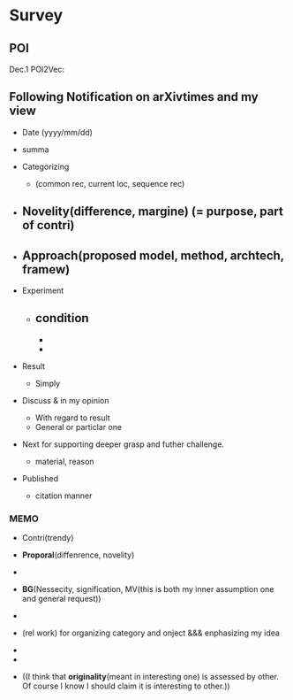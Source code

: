 # Survey

## POI

Dec.1 POI2Vec: 

##  Following Notification on arXivtimes and my view

- Date (yyyy/mm/dd)
- summa

- Categorizing
  - (common rec, current loc, sequence rec)
  
- Novelity(difference, margine) (= purpose, part of contri)
  - 
- Approach(proposed model, method, archtech, framew)
  - 
- Experiment
  - condition
    -
    -
    -
- Result
  - Simply
- Discuss & in my opinion
  - With regard to result
  - General or particlar one
- Next for supporting deeper grasp and futher challenge.
  - material, reason
- Published
  - citation manner





### MEMO

- Contri(trendy) 
- **Proporal**(diffenrence, novelity)
- 
- **BG**(Nessecity, signification,   MV(this is both my inner assumption one and general request))
-

- (rel work) for organizing category and onject   &&& enphasizing my idea
- 
-
- ((I think that **originality**(meant in interesting one) is assessed by other. Of course I know I should claim it is interesting to other.))
